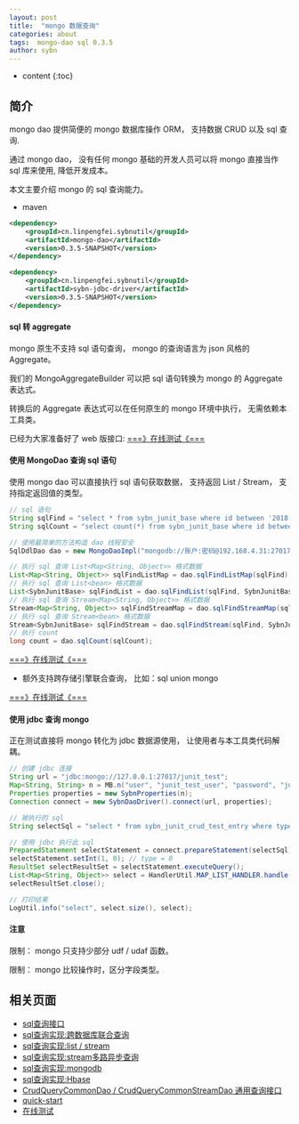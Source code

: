 ```yaml
---
layout: post
title:  "mongo 数据查询"
categories: about
tags:  mongo-dao sql 0.3.5
author: sybn
---
```


* content
{:toc}

## 简介

mongo dao 提供简便的 mongo 数据库操作 ORM， 支持数据 CRUD 以及 sql 查询.

通过 mongo dao， 没有任何 mongo 基础的开发人员可以将 mongo 直接当作 sql 库来使用, 降低开发成本。

本文主要介绍 mongo 的 sql 查询能力。

* maven 

```xml
<dependency>
    <groupId>cn.linpengfei.sybnutil</groupId>
    <artifactId>mongo-dao</artifactId>
    <version>0.3.5-SNAPSHOT</version>
</dependency>

<dependency>
    <groupId>cn.linpengfei.sybnutil</groupId>
    <artifactId>sybn-jdbc-driver</artifactId>
    <version>0.3.5-SNAPSHOT</version>
</dependency>
```




#### sql 转 aggregate

mongo 原生不支持 sql 语句查询， mongo 的查询语言为 json 风格的 Aggregate。

我们的 MongoAggregateBuilder 可以把 sql 语句转换为 mongo 的  Aggregate 表达式。

转换后的 Aggregate 表达式可以在任何原生的 mongo 环境中执行， 无需依赖本工具类。

已经为大家准备好了 web 版接口: [===》在线测试《===](http://java.linpengfei.cn:8081/dw-api-sql/aggregate.html)

#### 使用 MongoDao 查询 sql 语句

使用 mongo dao 可以直接执行 sql 语句获取数据， 支持返回  List / Stream， 支持指定返回值的类型。

```java
// sql 语句
String sqlFind = "select * from sybn_junit_base where id between '2018-03-20' and '2018-03-21'";
String sqlCount = "select count(*) from sybn_junit_base where id between '2018-03-20' and '2018-03-21'";

// 使用最简单的方法构造 dao 线程安全
SqlDdlDao dao = new MongoDaoImpl("mongodb://账户:密码@192.168.4.31:27017,192.168.4.32:27017/test");

// 执行 sql 查询 List<Map<String, Object>> 格式数据
List<Map<String, Object>> sqlFindListMap = dao.sqlFindListMap(sqlFind);
// 执行 sql 查询 List<bean> 格式数据
List<SybnJunitBase> sqlFindList = dao.sqlFindList(sqlFind, SybnJunitBase.class);
// 执行 sql 查询 Stream<Map<String, Object>> 格式数据
Stream<Map<String, Object>> sqlFindStreamMap = dao.sqlFindStreamMap(sqlFind);
// 执行 sql 查询 Stream<bean> 格式数据
Stream<SybnJunitBase> sqlFindStream = dao.sqlFindStream(sqlFind, SybnJunitBase.class);
// 执行 count
long count = dao.sqlCount(sqlCount);
```

[===》在线测试《===](http://java.linpengfei.cn:8081/dw-api-sql/sql_frame.html?sql=select%20*%20from%20mongo_demo_table%20limit%201%3B)

* 额外支持跨存储引擎联合查询， 比如：sql union mongo

[===》在线测试《===](http://java.linpengfei.cn:8081/dw-api-sql/sql_frame.html?sql=select%20*%20from%20sql_demo_table%20limit%201%20%0D%0Aunion%20%0D%0Aselect%20*%20from%20mongo_demo_table%20limit%201%3B)

#### 使用 jdbc 查询 mongo

正在测试直接将 mongo 转化为 jdbc 数据源使用， 让使用者与本工具类代码解耦。

```java
// 创建 jdbc 连接
String url = "jdbc:mongo://127.0.0.1:27017/junit_test";
Map<String, String> n = MB.n("user", "junit_test_user", "password", "junit_test_pass");
Properties properties = new SybnProperties(n);
Connection connect = new SybnDaoDriver().connect(url, properties);

// 被执行的 sql
String selectSql = "select * from sybn_junit_crud_test_entry where type = ? limit 1";

// 使用 jdbc 执行此 sql
PreparedStatement selectStatement = connect.prepareStatement(selectSql);
selectStatement.setInt(1, 0); // type = 0
ResultSet selectResultSet = selectStatement.executeQuery();
List<Map<String, Object>> select = HandlerUtil.MAP_LIST_HANDLER.handle(selectResultSet);
selectResultSet.close();

// 打印结果
LogUtil.info("select", select.size(), select);
```

#### 注意

限制： mongo 只支持少部分 udf / udaf 函数。 

限制： mongo 比较操作时，区分字段类型。  

## 相关页面
- [sql查询接口]({{site.baseurl}}/2018/04/24/sql-ddl-dao/)
- [sql查询实现:跨数据库联合查询]({{site.baseurl}}/2018/12/20/sybn-dao-multiple-impl/)
- [sql查询实现:list / stream]({{site.baseurl}}/2018/09/13/datas-sql-ddl-engine/)
- [sql查询实现:stream多路异步查询]({{site.baseurl}}/2018/10/15/sql_ddl_dao_stream_async_impl/)
- [sql查询实现:mongodb]({{site.baseurl}}/2018/09/17/mongo-dao-by-sql/)
- [sql查询实现:Hbase]({{site.baseurl}}/2019/05/16/hbase-dao/)
- [CrudQueryCommonDao / CrudQueryCommonStreamDao 通用查询接口]({{site.baseurl}}/2018/03/28/crud-query-common-dao/)
- [quick-start]({{site.baseurl}}/2019/07/25/quick-start/)
- [在线测试]({{site.baseurl}}/2019/07/25/web-sql/)
